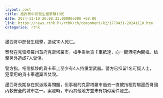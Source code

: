 ```yaml
---
layout: post
title: 墨西哥中部發生槍擊釀10死
date: 2024-11-10 20:08:33.000000000 +08:00
link: https://news.rthk.hk/rthk/ch/component/k2/1778431-20241110.htm
categories: rthk
---
```


墨西哥中部發生槍擊，造成10人死亡。

案發在克雷塔羅州首府克雷塔羅市。槍手乘坐貨卡車抵達，向一間酒吧內開槍。槍擊另外造成7人受傷。

警方指，相信抵埗的貨卡車上至少有4人持重型武器。警方已扣留1名可疑人士，犯案用的貨卡車遭棄置焚毀。

墨西哥長期存在幫派販毒問題，但事發的克雷塔羅市過去一直被指相對屬墨西哥國內較安全的城市之一。案發時，市內其他地方並未有類似案件發生。
